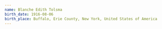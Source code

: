 ```yaml
---
name: Blanche Edith Tolsma
birth_date: 1916-08-06
birth_place: Buffalo, Erie County, New York, United States of America
---
```

